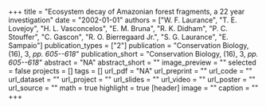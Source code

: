 +++
title = "Ecosystem decay of Amazonian forest fragments, a 22 year investigation"
date = "2002-01-01"
authors = ["W. F. Laurance", "T. E. Lovejoy", "H. L. Vasconcelos", "E. M. Bruna", "R. K. Didham", "P. C. Stouffer", "C. Gascon", "R. O. Bierregaard Jr.", "S. G. Laurance", "E. Sampaio"]
publication_types = ["2"]
publication = "Conservation Biology, (16), 3, _pp. 605--618_"
publication_short = "Conservation Biology, (16), 3, _pp. 605--618_"
abstract = "NA"
abstract_short = ""
image_preview = ""
selected = false
projects = []
tags = []
url_pdf = "NA"
url_preprint = ""
url_code = ""
url_dataset = ""
url_project = ""
url_slides = ""
url_video = ""
url_poster = ""
url_source = ""
math = true
highlight = true
[header]
image = ""
caption = ""
+++
